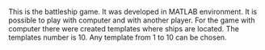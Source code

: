 This is the battleship game.
It was developed in MATLAB environment.
It is possible to play with computer and with another player.
For the game with computer there were created templates where ships are located.
The templates number is 10.
Any template from 1 to 10 can be chosen.
